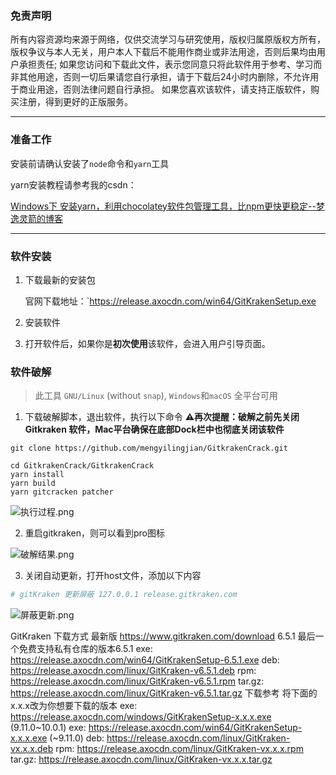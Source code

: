 ### 免责声明

所有内容资源均来源于网络，仅供交流学习与研究使用，版权归属原版权方所有，版权争议与本人无关，用户本人下载后不能用作商业或非法用途，否则后果均由用户承担责任; 如果您访问和下载此文件，表示您同意只将此软件用于参考、学习而非其他用途，否则一切后果请您自行承担，请于下载后24小时内删除，不允许用于商业用途，否则法律问题自行承担。 如果您喜欢该软件，请支持正版软件，购买注册，得到更好的正版服务。

---

### 准备工作

安装前请确认安装了`node`命令和`yarn`工具

yarn安装教程请参考我的csdn：

[Windows下 安装yarn，利用chocolatey软件包管理工具，比npm更快更稳定--梦逸灵箭的博客](https://blog.csdn.net/weixin_42661321/article/details/87887898)

---

### 软件安装

1. 下载最新的安装包
   
   官网下载地址：`https://release.axocdn.com/win64/GitKrakenSetup.exe
2. 安装软件
3. 打开软件后，如果你是**初次使用**该软件，会进入用户引导页面。

### 软件破解

> 此工具 `GNU/Linux` (without `snap`), `Windows`和`macOS` 全平台可用

1. 下载破解脚本，退出软件，执行以下命令
   **⚠再次提醒：破解之前先关闭 Gitkraken 软件，Mac平台确保在底部Dock栏中也彻底关闭该软件**

```
git clone https://github.com/mengyilingjian/GitkrakenCrack.git

cd GitkrakenCrack/GitkrakenCrack 
yarn install 
yarn build 
yarn gitcracken patcher
```

![执行过程.png](https://qiniu.program-er.com/blog/typecho/usr/uploads/gitkraken-pojie.png)

2. 重启gitkraken，则可以看到pro图标

![破解结果.png](https://qiniu.program-er.com/blog/typecho/usr/uploads/gitkraken-success.png)

3. 关闭自动更新，打开host文件，添加以下内容

```bash
# gitKraken 更新屏蔽 127.0.0.1 release.gitkraken.com
```

![屏蔽更新.png](https://www.program-er.com/usr/uploads/2021/05/1101707972.png)


GitKraken 下载方式
最新版
https://www.gitkraken.com/download
6.5.1
最后一个免费支持私有仓库的版本6.5.1
exe: https://release.axocdn.com/win64/GitKrakenSetup-6.5.1.exe
deb: https://release.axocdn.com/linux/GitKraken-v6.5.1.deb
rpm: https://release.axocdn.com/linux/GitKraken-v6.5.1.rpm
tar.gz: https://release.axocdn.com/linux/GitKraken-v6.5.1.tar.gz
下载参考
将下面的x.x.x改为你想要下载的版本
exe: https://release.axocdn.com/windows/GitKrakenSetup-x.x.x.exe (9.11.0~10.0.1)
exe: https://release.axocdn.com/win64/GitKrakenSetup-x.x.x.exe (~9.11.0)
deb: https://release.axocdn.com/linux/GitKraken-vx.x.x.deb
rpm: https://release.axocdn.com/linux/GitKraken-vx.x.x.rpm
tar.gz: https://release.axocdn.com/linux/GitKraken-vx.x.x.tar.gz
